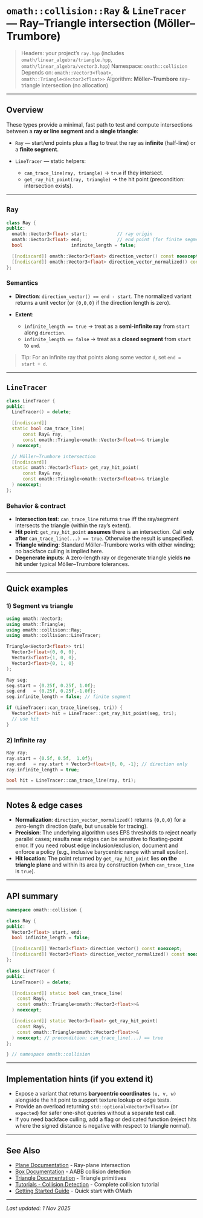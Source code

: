 # `omath::collision::Ray` & `LineTracer` — Ray–Triangle intersection (Möller–Trumbore)

> Headers: your project’s `ray.hpp` (includes `omath/linear_algebra/triangle.hpp`, `omath/linear_algebra/vector3.hpp`)
> Namespace: `omath::collision`
> Depends on: `omath::Vector3<float>`, `omath::Triangle<Vector3<float>>`
> Algorithm: **Möller–Trumbore** ray–triangle intersection (no allocation)

---

## Overview

These types provide a minimal, fast path to test and compute intersections between a **ray or line segment** and a **single triangle**:

* `Ray` — start/end points plus a flag to treat the ray as **infinite** (half-line) or a **finite segment**.
* `LineTracer` — static helpers:

    * `can_trace_line(ray, triangle)` → `true` if they intersect.
    * `get_ray_hit_point(ray, triangle)` → the hit point (precondition: intersection exists).

---

## `Ray`

```cpp
class Ray {
public:
  omath::Vector3<float> start;           // ray origin
  omath::Vector3<float> end;             // end point (for finite segment) or a point along the direction
  bool                  infinite_length = false;

  [[nodiscard]] omath::Vector3<float> direction_vector() const noexcept;
  [[nodiscard]] omath::Vector3<float> direction_vector_normalized() const noexcept;
};
```

### Semantics

* **Direction**: `direction_vector() == end - start`.
  The normalized variant returns a unit vector (or `{0,0,0}` if the direction length is zero).
* **Extent**:

    * `infinite_length == true` → treat as a **semi-infinite ray** from `start` along `direction`.
    * `infinite_length == false` → treat as a **closed segment** from `start` to `end`.

> Tip: For an infinite ray that points along some vector `d`, set `end = start + d`.

---

## `LineTracer`

```cpp
class LineTracer {
public:
  LineTracer() = delete;

  [[nodiscard]]
  static bool can_trace_line(
      const Ray& ray,
      const omath::Triangle<omath::Vector3<float>>& triangle
  ) noexcept;

  // Möller–Trumbore intersection
  [[nodiscard]]
  static omath::Vector3<float> get_ray_hit_point(
      const Ray& ray,
      const omath::Triangle<omath::Vector3<float>>& triangle
  ) noexcept;
};
```

### Behavior & contract

* **Intersection test**: `can_trace_line` returns `true` iff the ray/segment intersects the triangle (within the ray’s extent).
* **Hit point**: `get_ray_hit_point` **assumes** there is an intersection.
  Call **only after** `can_trace_line(...) == true`. Otherwise the result is unspecified.
* **Triangle winding**: Standard Möller–Trumbore works with either winding; no backface culling is implied here.
* **Degenerate inputs**: A zero-length ray or degenerate triangle yields **no hit** under typical Möller–Trumbore tolerances.

---

## Quick examples

### 1) Segment vs triangle

```cpp
using omath::Vector3;
using omath::Triangle;
using omath::collision::Ray;
using omath::collision::LineTracer;

Triangle<Vector3<float>> tri(
  Vector3<float>{0, 0, 0},
  Vector3<float>{1, 0, 0},
  Vector3<float>{0, 1, 0}
);

Ray seg;
seg.start = {0.25f, 0.25f, 1.0f};
seg.end   = {0.25f, 0.25f,-1.0f};
seg.infinite_length = false; // finite segment

if (LineTracer::can_trace_line(seg, tri)) {
  Vector3<float> hit = LineTracer::get_ray_hit_point(seg, tri);
  // use hit
}
```

### 2) Infinite ray

```cpp
Ray ray;
ray.start = {0.5f, 0.5f,  1.0f};
ray.end   = ray.start + Vector3<float>{0, 0, -1}; // direction only
ray.infinite_length = true;

bool hit = LineTracer::can_trace_line(ray, tri);
```

---

## Notes & edge cases

* **Normalization**: `direction_vector_normalized()` returns `{0,0,0}` for a zero-length direction (safe, but unusable for tracing).
* **Precision**: The underlying algorithm uses EPS thresholds to reject nearly parallel cases; results near edges can be sensitive to floating-point error. If you need robust edge inclusion/exclusion, document and enforce a policy (e.g., inclusive barycentric range with small epsilon).
* **Hit location**: The point returned by `get_ray_hit_point` lies **on the triangle plane** and within its area by construction (when `can_trace_line` is `true`).

---

## API summary

```cpp
namespace omath::collision {

class Ray {
public:
  Vector3<float> start, end;
  bool infinite_length = false;

  [[nodiscard]] Vector3<float> direction_vector() const noexcept;
  [[nodiscard]] Vector3<float> direction_vector_normalized() const noexcept;
};

class LineTracer {
public:
  LineTracer() = delete;

  [[nodiscard]] static bool can_trace_line(
    const Ray&,
    const omath::Triangle<omath::Vector3<float>>&
  ) noexcept;

  [[nodiscard]] static Vector3<float> get_ray_hit_point(
    const Ray&,
    const omath::Triangle<omath::Vector3<float>>&
  ) noexcept; // precondition: can_trace_line(...) == true
};

} // namespace omath::collision
```

---

## Implementation hints (if you extend it)

* Expose a variant that returns **barycentric coordinates** `(u, v, w)` alongside the hit point to support texture lookup or edge tests.
* Provide an overload returning `std::optional<Vector3<float>>` (or `expected`) for safer one-shot queries without a separate test call.
* If you need backface culling, add a flag or dedicated function (reject hits where the signed distance is negative with respect to triangle normal).

---

## See Also

- [Plane Documentation](../3d_primitives/plane.md) - Ray-plane intersection
- [Box Documentation](../3d_primitives/box.md) - AABB collision detection
- [Triangle Documentation](../linear_algebra/triangle.md) - Triangle primitives
- [Tutorials - Collision Detection](../tutorials.md#tutorial-4-collision-detection) - Complete collision tutorial
- [Getting Started Guide](../getting_started.md) - Quick start with OMath

---

*Last updated: 1 Nov 2025*
